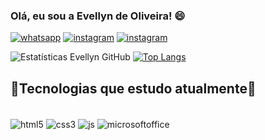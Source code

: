 ###  Olá, eu sou a Evellyn de Oliveira! 😄

[![ whatsapp ](https://img.shields.io/badge/WhatsApp-25D366?style=for-the-badge&logo=whatsapp&logoColor=white)](https://wa.me/+5511959733267?text=Ol%C3%A1%20)
[![ instagram ](https://img.shields.io/badge/Instagram-E4405F?style=for-the-badge&logo=instagram&logoColor=white)](https://www.instagram.com/evy_kordei/)
[![ instagram ](https://img.shields.io/badge/LinkedIn-0077B5?style=for-the-badge&logo=linkedin&logoColor=white)](www.linkedin.com/in/evellyn-oliveira🏳️‍🌈-09015b188)

![ Estatísticas Evellyn GitHub ](https://github-readme-stats.vercel.app/api?username=evypersonal&show_icons=true&theme=highcontrast)
[![Top Langs](https://github-readme-stats.vercel.app/api/top-langs/?username=evypersonal&layout=compact&show_icons=true&theme=algolia)](https://github.com/evypersonal/github-readme-stats)

##  🚀Tecnologias que estudo atualmente🚀

<div style="display: inline_block"><br/>
<img align="center" alt="html5" src="https://img.shields.io/badge/HTML5-E34F26?style=for-the-badge&logo=html5&logoColor=white" />
<img align="center" alt="css3" src="https://img.shields.io/badge/CSS3-1572B6?style=for-the-badge&logo=css3&logoColor=white" />
<img align="center" alt="js" src="https://img.shields.io/badge/JavaScript-F7DF1E?style=for-the-badge&logo=javascript&logoColor=black" />
<img align="center" alt="microsoftoffice" src="https://img.shields.io/badge/Microsoft_Office-D83B01?style=for-the-badge&logo=microsoft-office&logoColor=white" />
</div>
